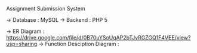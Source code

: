 Assignment Submission System

-> Database : MySQL
-> Backend : PHP 5

-> ER Diagram : https://drive.google.com/file/d/0B70uYSoUqAP2bTJvRGZGQ1F4VEE/view?usp=sharing
-> Function Desciption Diagram : 